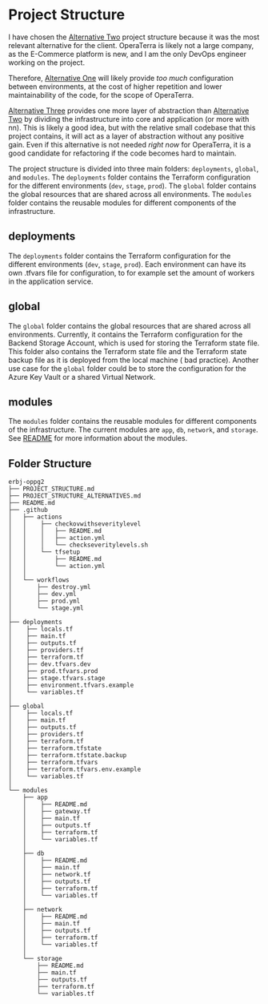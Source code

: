 # Project Structure

I have chosen the [Alternative Two](PROJECT_STRUCTURE_ALTERNATIVES.md#alternative-two) project structure because it was
the most relevant alternative for the client. OperaTerra is likely not a large company, as the E-Commerce platform is
new, and I am the only DevOps engineer working on the project.

Therefore, [Alternative One](PROJECT_STRUCTURE_ALTERNATIVES.md#alternative-one) will likely provide *too much*
configuration between environments, at the cost of higher repetition and lower maintainability of the code, for the
scope of OperaTerra.

[Alternative Three](PROJECT_STRUCTURE_ALTERNATIVES.md#alternative-three) provides one more layer of abstraction
than [Alternative Two](PROJECT_STRUCTURE_ALTERNATIVES.md#alternative-two) by dividing the infrastructure into core and
application (or more with nn). This is likely a good idea, but with the relative small codebase that this project
contains, it will act as a layer of abstraction without any positive gain. Even if this alternative is not needed *right
now* for OperaTerra, it is a good candidate for refactoring if the code becomes hard to maintain.

The project structure is divided into three main folders: `deployments`, `global`, and `modules`. The `deployments`
folder contains the Terraform configuration for the different environments (`dev`, `stage`, `prod`). The `global` folder
contains the global resources that are shared across all environments. The `modules` folder contains the reusable
modules for different components of the infrastructure.

## deployments

The `deployments` folder contains the Terraform configuration for the different environments (`dev`, `stage`, `prod`).
Each environment can have its own .tfvars file for configuration, to for example set the amount of workers in the
application service.

## global

The `global` folder contains the global resources that are shared across all environments. Currently, it contains the
Terraform configuration for the Backend Storage Account, which is used for storing the Terraform state file. This folder
also contains the Terraform state file and the Terraform state backup file as it is deployed from the local machine (
bad practice). Another use case for the `global` folder could be to store the configuration for the Azure Key Vault or a
shared Virtual Network.

## modules

The `modules` folder contains the reusable modules for different components of the infrastructure. The current modules
are `app`, `db`, `network`, and `storage`. See [README](README.md) for more information about the modules.

## Folder Structure

```text
erbj-oppg2
├── PROJECT_STRUCTURE.md
├── PROJECT_STRUCTURE_ALTERNATIVES.md
├── README.md
├── .github
│   ├── actions
│   │    ├── checkovwithseveritylevel
│   │    │   ├── README.md
│   │    │   ├── action.yml
│   │    │   └── checkseveritylevels.sh
│   │    └── tfsetup
│   │        ├── README.md
│   │        └── action.yml
│   │
│   └── workflows
│       ├── destroy.yml
│       ├── dev.yml
│       ├── prod.yml
│       └── stage.yml
│
├── deployments
│    ├── locals.tf
│    ├── main.tf
│    ├── outputs.tf
│    ├── providers.tf
│    ├── terraform.tf
│    ├── dev.tfvars.dev
│    ├── prod.tfvars.prod
│    ├── stage.tfvars.stage
│    ├── environment.tfvars.example
│    └── variables.tf
│
├── global
│    ├── locals.tf
│    ├── main.tf
│    ├── outputs.tf
│    ├── providers.tf
│    ├── terraform.tf
│    ├── terraform.tfstate
│    ├── terraform.tfstate.backup
│    ├── terraform.tfvars
│    ├── terraform.tfvars.env.example
│    └── variables.tf
│
└── modules
    ├── app
    │    ├── README.md
    │    ├── gateway.tf
    │    ├── main.tf
    │    ├── outputs.tf
    │    ├── terraform.tf
    │    └── variables.tf
    │
    ├── db
    │    ├── README.md
    │    ├── main.tf
    │    ├── network.tf
    │    ├── outputs.tf
    │    ├── terraform.tf
    │    └── variables.tf
    │
    ├── network
    │    ├── README.md
    │    ├── main.tf
    │    ├── outputs.tf
    │    ├── terraform.tf
    │    └── variables.tf
    │
    └── storage
        ├── README.md
        ├── main.tf
        ├── outputs.tf
        ├── terraform.tf
        └── variables.tf
```